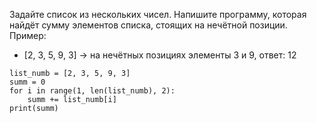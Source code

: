 
Задайте список из нескольких чисел.
Напишите программу,
которая найдёт сумму элементов списка,
стоящих на нечётной позиции.
Пример:
- [2, 3, 5, 9, 3] -> на нечётных позициях элементы 3 и 9, ответ: 12
~~~
list_numb = [2, 3, 5, 9, 3]
summ = 0
for i in range(1, len(list_numb), 2):
    summ += list_numb[i]        
print(summ)
~~~
